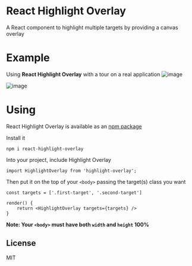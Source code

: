 # React Highlight Overlay

A React component to highlight multiple targets by providing a canvas overlay


# Example
Using **React Highlight Overlay** with a tour on a real application
![image](https://cloud.githubusercontent.com/assets/5498874/24042316/3b5a3bf0-0af0-11e7-910b-4419214ec3e9.png)

![image](https://cloud.githubusercontent.com/assets/5498874/24042255/f027a0fa-0aef-11e7-9c1b-0f46dc0af99e.png)


# Using

React Highlight Overlay is available as an [npm package](https://www.npmjs.com/package/react-highlight-overlay)

Install it

```
npm i react-highlight-overlay
```

Into your project, include Highlight Overlay

```
import HighlightOverlay from 'highlight-overlay';
```

Then put it on the top of your `<body>` passing the target(s) class you want

```
const targets = ['.first-target', '.second-target']

render() {
    return <HighlightOverlay targets={targets} />
}

```

**Note: Your `<body>` must have both `width` and `height` 100%**


## License

MIT
